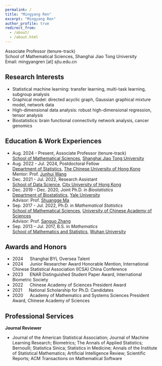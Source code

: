 ```yaml
---
permalink: /
title: "Mingyang Ren"
excerpt: "Mingyang Ren"
author_profile: true
redirect_from: 
  - /about/
  - /about.html
---
```


Associate Professor (tenure-track)   
School of Mathematical Sciences, Shanghai Jiao Tong University  
Email: mingyangren [at] sjtu.edu.cn     


## Research Interests
- Statistical machine learning: transfer learning, multi-task learning, subgroup analysis
- Graphical model: directed acyclic graph, Gaussian graphical mixture model, network data
- High-dimensional data analysis: robust high-dimensional regression, tensor analysis
- Biostatistics: brain functional connectivity network analysis, cancer genomics


## Education & Work Experiences
- Aug. 2024 - Present, Associate Professor (tenure-track)     
[School of Mathematical Sciences](https://www.math.sjtu.edu.cn/Default/teachershow/tags/MDAwMDAwMDAwMLGIipaGpKF2), [Shanghai Jiao Tong University](https://www.sjtu.edu.cn/) 
- Aug. 2022 - Jul. 2024, Postdoctoral Fellow   
[Department of Statistics](https://www.sta.cuhk.edu.hk/), [The Chinese University of Hong Kong](https://www.cuhk.edu.hk/)  
Mentor: Prof. [Junhui Wang](https://www.sta.cuhk.edu.hk/peoples/jwang/)
- Dec. 2021 - Jul. 2022,  Research Assistant  
[School of Data Science](https://www.sdsc.cityu.edu.hk/), [City University of Hong Kong](https://www.cityu.edu.hk/) 
- Dec. 2019 - Dec. 2020,  Joint Ph.D. in *Biostatistics*  
[Department of Biostatistics](https://ysph.yale.edu/public-health-research-and-practice/department-research/biostatistics/), [Yale University](https://www.yale.edu/)   
Advisor: Prof. [Shuangge Ma](https://publichealth.yale.edu/profile/shuangge_ma/)
- Sep. 2017 - Jul. 2022,  Ph.D. in *Mathematical Statistics*  
[School of Mathematical Sciences](https://math.ucas.ac.cn/index.php/zh-CN/), [University of Chinese Academy of Sciences](https://www.ucas.ac.cn/)  
Advisor: Prof. [Sanguo Zhang](http://people.ucas.ac.cn/~sgzhang)
- Sep. 2013 – Jul. 2017,  B.S. in *Mathematics*  
[School of Mathematics and Statistics](http://maths.whu.edu.cn/), [Wuhan University](https://www.whu.edu.cn/)



## Awards and Honors
- 2024 &emsp; Shanghai BYL Oversea Talent
- 2024 &emsp; Junior Researcher Award Honorable Mention, International Chinese Statistical Association (ICSA) China Conference
- 2023 &emsp; ENAR Distinguished Student Paper Award, International Biometric Society
- 2022 &emsp; Chinese Academy of Sciences President Award
- 2021 &emsp; National Scholarship for Ph.D. Candidates
- 2020 &emsp; Academy of Mathematics and Systems Sciences President Award, Chinese Academy of Sciences

## Professional Services
**Journal Reviewer**
- Journal of the American Statistical Association; Journal of Machine Learning Research; Biometrics; The Annals of Applied Statistics; Bernoulli; Statistica Sinica; Statistics in Medicine; Annals of the Institute of Statistical Mathematics; Artificial Intelligence Review; Scientific Reports; ACM Transactions on Mathematical Software

